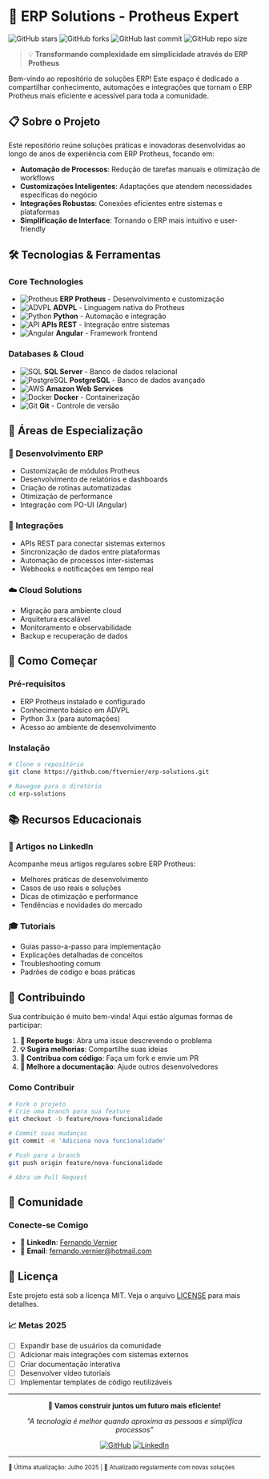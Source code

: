 # 🚀 ERP Solutions - Protheus Expert

![GitHub stars](https://img.shields.io/github/stars/ftvernier/erp-solutions?style=social)
![GitHub forks](https://img.shields.io/github/forks/ftvernier/erp-solutions?style=social)
![GitHub last commit](https://img.shields.io/github/last-commit/ftvernier/erp-solutions)
![GitHub repo size](https://img.shields.io/github/repo-size/ftvernier/erp-solutions)

> 💡 **Transformando complexidade em simplicidade através do ERP Protheus**

Bem-vindo ao repositório de soluções ERP! Este espaço é dedicado a compartilhar conhecimento, automações e integrações que tornam o ERP Protheus mais eficiente e acessível para toda a comunidade.

## 📋 Sobre o Projeto

Este repositório reúne soluções práticas e inovadoras desenvolvidas ao longo de anos de experiência com ERP Protheus, focando em:

- **Automação de Processos**: Redução de tarefas manuais e otimização de workflows
- **Customizações Inteligentes**: Adaptações que atendem necessidades específicas do negócio  
- **Integrações Robustas**: Conexões eficientes entre sistemas e plataformas
- **Simplificação de Interface**: Tornando o ERP mais intuitivo e user-friendly

## 🛠️ Tecnologias & Ferramentas

### Core Technologies
- ![Protheus](https://img.shields.io/badge/Protheus-ERP-blue?style=flat-square) **ERP Protheus** - Desenvolvimento e customização
- ![ADVPL](https://img.shields.io/badge/ADVPL-Programming-green?style=flat-square) **ADVPL** - Linguagem nativa do Protheus
- ![Python](https://img.shields.io/badge/Python-3.x-yellow?style=flat-square) **Python** - Automação e integração
- ![API](https://img.shields.io/badge/API-REST-orange?style=flat-square) **APIs REST** - Integração entre sistemas
- ![Angular](https://img.shields.io/badge/Angular-Framework-red?style=flat-square) **Angular** - Framework frontend

### Databases & Cloud
- ![SQL](https://img.shields.io/badge/SQL-Database-purple?style=flat-square) **SQL Server** - Banco de dados relacional
- ![PostgreSQL](https://img.shields.io/badge/PostgreSQL-Database-blue?style=flat-square) **PostgreSQL** - Banco de dados avançado
- ![AWS](https://img.shields.io/badge/AWS-Cloud-orange?style=flat-square) **Amazon Web Services**
- ![Docker](https://img.shields.io/badge/Docker-Container-blue?style=flat-square) **Docker** - Containerização
- ![Git](https://img.shields.io/badge/Git-Version_Control-red?style=flat-square) **Git** - Controle de versão

## 🎯 Áreas de Especialização

### 🔧 Desenvolvimento ERP
- Customização de módulos Protheus
- Desenvolvimento de relatórios e dashboards
- Criação de rotinas automatizadas
- Otimização de performance
- Integração com PO-UI (Angular)

### 🔗 Integrações
- APIs REST para conectar sistemas externos
- Sincronização de dados entre plataformas
- Automação de processos inter-sistemas
- Webhooks e notificações em tempo real

### ☁️ Cloud Solutions
- Migração para ambiente cloud
- Arquitetura escalável
- Monitoramento e observabilidade
- Backup e recuperação de dados

## 🚀 Como Começar

### Pré-requisitos
- ERP Protheus instalado e configurado
- Conhecimento básico em ADVPL
- Python 3.x (para automações)
- Acesso ao ambiente de desenvolvimento

### Instalação
```bash
# Clone o repositório
git clone https://github.com/ftvernier/erp-solutions.git

# Navegue para o diretório
cd erp-solutions
```


## 📚 Recursos Educacionais

### 📝 Artigos no LinkedIn
Acompanhe meus artigos regulares sobre ERP Protheus:
- Melhores práticas de desenvolvimento
- Casos de uso reais e soluções
- Dicas de otimização e performance
- Tendências e novidades do mercado

### 🎓 Tutoriais
- Guias passo-a-passo para implementação
- Explicações detalhadas de conceitos
- Troubleshooting comum
- Padrões de código e boas práticas

## 🤝 Contribuindo

Sua contribuição é muito bem-vinda! Aqui estão algumas formas de participar:

1. **🐛 Reporte bugs**: Abra uma issue descrevendo o problema
2. **💡 Sugira melhorias**: Compartilhe suas ideias
3. **🔧 Contribua com código**: Faça um fork e envie um PR
4. **📖 Melhore a documentação**: Ajude outros desenvolvedores

### Como Contribuir
```bash
# Fork o projeto
# Crie uma branch para sua feature
git checkout -b feature/nova-funcionalidade

# Commit suas mudanças
git commit -m 'Adiciona nova funcionalidade'

# Push para a branch
git push origin feature/nova-funcionalidade

# Abra um Pull Request
```

## 🌟 Comunidade

### Conecte-se Comigo
- 💼 **LinkedIn**: [Fernando Vernier](https://www.linkedin.com/in/fernando-v-10758522/)
- 📧 **Email**: fernando.vernier@hotmail.com

## 📄 Licença

Este projeto está sob a licença MIT. Veja o arquivo [LICENSE](LICENSE) para mais detalhes.

### 📈 Metas 2025
- [ ] Expandir base de usuários da comunidade
- [ ] Adicionar mais integrações com sistemas externos
- [ ] Criar documentação interativa
- [ ] Desenvolver vídeo tutoriais
- [ ] Implementar templates de código reutilizáveis

---

<div align="center">

**🚀 Vamos construir juntos um futuro mais eficiente!**

*"A tecnologia é melhor quando aproxima as pessoas e simplifica processos"*

[![GitHub](https://img.shields.io/badge/GitHub-ftvernier-black?style=flat-square&logo=github)](https://github.com/ftvernier)
[![LinkedIn](https://img.shields.io/badge/LinkedIn-Conectar-blue?style=flat-square&logo=linkedin)](https://www.linkedin.com/in/fernando-v-10758522/)

</div>

---

<sub>📅 Última atualização: Julho 2025 | 🔄 Atualizado regularmente com novas soluções</sub>
